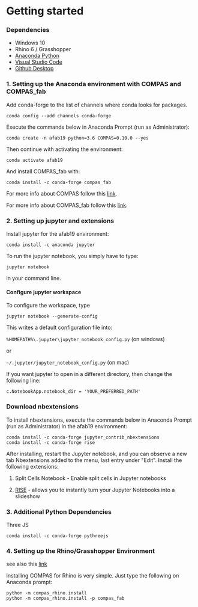 # Getting started

### Dependencies

* Windows 10
* Rhino 6 / Grasshopper
* [Anaconda Python](https://www.anaconda.com/distribution/?gclid=CjwKCAjwo9rtBRAdEiwA_WXcFoyH8v3m-gVC55J6YzR0HpgB8R-PwM-FClIIR1bIPYZXsBtbPRfJ8xoC6HsQAvD_BwE)
* [Visual Studio Code](https://code.visualstudio.com/)
* [Github Desktop](https://desktop.github.com/)

### 1. Setting up the Anaconda environment with COMPAS and COMPAS_fab

Add conda-forge to the list of channels where conda looks for packages.

	conda config --add channels conda-forge

Execute the commands below in Anaconda Prompt (run as Administrator):

    conda create -n afab19 python=3.6 COMPAS=0.10.0 --yes

Then continue with activating the environment:

    conda activate afab19
    
And install COMPAS_fab with:

    conda install -c conda-forge compas_fab
    
For more info about COMPAS follow this [link](https://compas-dev.github.io/).

For more info about COMPAS_fab follow this [link](https://gramaziokohler.github.io/compas_fab/latest/).

### 2. Setting up jupyter and extensions

Install jupyter for the afab19 environment:

    conda install -c anaconda jupyter 

To run the jupyter notebook, you simply have to type:

    jupyter notebook

in your command line.

#### Configure jupyter workspace

To configure the workspace, type

    jupyter notebook --generate-config

This writes a default configuration file into:

`%HOMEPATH%\.jupyter\jupyter_notebook_config.py` (on windows)

or

`~/.jupyter/jupyter_notebook_config.py` (on mac)

If you want jupyter to open in a different directory, then change the following line:

    c.NotebookApp.notebook_dir = 'YOUR_PREFERRED_PATH'

### Download nbextensions

To install nbextensions, execute the commands below in Anaconda Prompt (run as Administrator) in the afab19 environment:

    conda install -c conda-forge jupyter_contrib_nbextensions
    conda install -c conda-forge rise

After installing, restart the Jupyter notebook, and you can observe a new tab Nbextensions added to the menu, last entry under "Edit".
Install the following extensions:

1. Split Cells Notebook - Enable split cells in Jupyter notebooks

2. [RISE](https://rise.readthedocs.io/en/stable/installation.html#) - allows you to instantly turn your Jupyter Notebooks into a slideshow

### 3. Additional Python Dependencies

Three JS

    conda install -c conda-forge pythreejs
    

### 4. Setting up the Rhino/Grasshopper Environment

see also this [link](https://compas-dev.github.io/main/gettingstarted/cad/rhino.html)

Installing COMPAS for Rhino is very simple. Just type the following on Anaconda prompt:
    
    python -m compas_rhino.install
    python -m compas_rhino.install -p compas_fab





